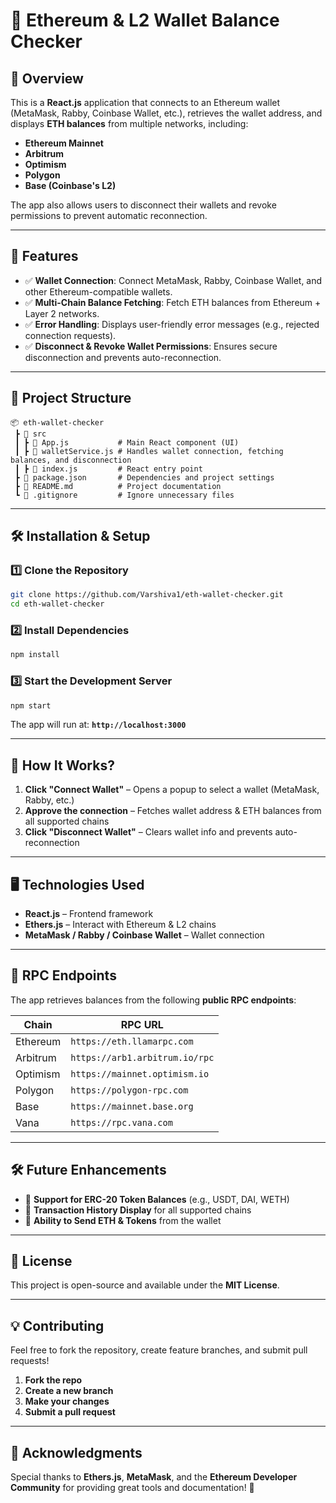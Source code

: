 # 📌 Ethereum & L2 Wallet Balance Checker

## 📝 Overview
This is a **React.js** application that connects to an Ethereum wallet (MetaMask, Rabby, Coinbase Wallet, etc.), retrieves the wallet address, and displays **ETH balances** from multiple networks, including:

- **Ethereum Mainnet**
- **Arbitrum**
- **Optimism**
- **Polygon**
- **Base (Coinbase's L2)**
  
The app also allows users to disconnect their wallets and revoke permissions to prevent automatic reconnection.

---

## 🚀 Features
- ✅ **Wallet Connection**: Connect MetaMask, Rabby, Coinbase Wallet, and other Ethereum-compatible wallets.
- ✅ **Multi-Chain Balance Fetching**: Fetch ETH balances from Ethereum + Layer 2 networks.
- ✅ **Error Handling**: Displays user-friendly error messages (e.g., rejected connection requests).
- ✅ **Disconnect & Revoke Wallet Permissions**: Ensures secure disconnection and prevents auto-reconnection.

---

## 📂 Project Structure
```
📦 eth-wallet-checker
 ┣ 📂 src
 ┃ ┣ 📜 App.js           # Main React component (UI)
 ┃ ┣ 📜 walletService.js # Handles wallet connection, fetching balances, and disconnection
 ┃ ┣ 📜 index.js         # React entry point
 ┣ 📜 package.json       # Dependencies and project settings
 ┣ 📜 README.md          # Project documentation
 ┗ 📜 .gitignore         # Ignore unnecessary files
```

---

## 🛠 Installation & Setup

### 1️⃣ Clone the Repository
```bash
git clone https://github.com/Varshiva1/eth-wallet-checker.git
cd eth-wallet-checker
```

### 2️⃣ Install Dependencies
```bash
npm install
```

### 3️⃣ Start the Development Server
```bash
npm start
```
The app will run at: **`http://localhost:3000`**

---

## 🔹 How It Works?
1. **Click "Connect Wallet"** – Opens a popup to select a wallet (MetaMask, Rabby, etc.)
2. **Approve the connection** – Fetches wallet address & ETH balances from all supported chains
3. **Click "Disconnect Wallet"** – Clears wallet info and prevents auto-reconnection

---

## 🖥 Technologies Used
- **React.js** – Frontend framework
- **Ethers.js** – Interact with Ethereum & L2 chains
- **MetaMask / Rabby / Coinbase Wallet** – Wallet connection

---

## 🔗 RPC Endpoints
The app retrieves balances from the following **public RPC endpoints**:

| Chain      | RPC URL |
|------------|--------------------------------------------------|
| Ethereum   | `https://eth.llamarpc.com` |
| Arbitrum   | `https://arb1.arbitrum.io/rpc` |
| Optimism   | `https://mainnet.optimism.io` |
| Polygon    | `https://polygon-rpc.com` |
| Base       | `https://mainnet.base.org` |
| Vana       | `https://rpc.vana.com` |

---

## 🛠 Future Enhancements
- 🚀 **Support for ERC-20 Token Balances** (e.g., USDT, DAI, WETH)
- 🚀 **Transaction History Display** for all supported chains
- 🚀 **Ability to Send ETH & Tokens** from the wallet

---

## 📜 License
This project is open-source and available under the **MIT License**.

---

## 💡 Contributing
Feel free to fork the repository, create feature branches, and submit pull requests!

1. **Fork the repo**
2. **Create a new branch**
3. **Make your changes**
4. **Submit a pull request**

---

## 🙌 Acknowledgments
Special thanks to **Ethers.js**, **MetaMask**, and the **Ethereum Developer Community** for providing great tools and documentation! 🚀

